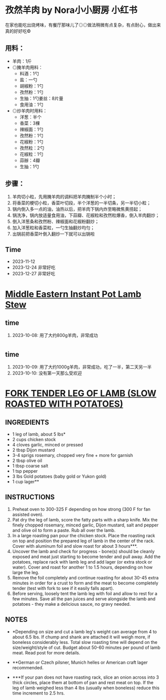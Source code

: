 # 孜然羊肉 by Nora小小厨房 小红书

在家也能吃出烧烤味，有餐厅那味儿了◎◎做法稍微有点复杂，有点耐心，做出来真的好好吃©
## 用料：
- 羊肉：1斤
- ◎腌羊肉用料：
  - 料酒：1勺
  - 盐：一勺
  - 胡椒粉：1勺
  - 孜然粉：1勺
  - 生抽：1勺姜丝：8片量
  - 食用油：1勺
- ◎炒羊肉时用料：
  - 洋葱：半个
  - 香菜：3棵
  - 辣椒面：1勺
  - 孜然粉：1勺
  - 花椒粉：1勺
  - 孜然粒：2勺
  - 花椒粒：1勺
  - 蒜辦：4瓣
  - 生抽：1勺

## 步骤：
1. 羊肉切小粒，先用腌羊肉的调料把羊肉腌制半个小时；
2. 将香菜的梗切小粒，香菜叶切段，半个洋葱的一半切条，另一半切小粒；
3. 锅内倒入多一点的油，油热以后，把羊肉下锅内炸至略微焦黄捞起；
4. 锅洗净，锅内放适量食用油，下蒜瓣、花椒粒和孜然粒爆香，倒入羊肉翻炒；
5. 倒入洋葱条和孜然粉、辣椒面和花椒粉翻炒；
6. 加入洋葱粒和香菜粒，一勺生抽翻炒均匀；
7. 出锅前把香菜叶倒入翻炒一下就可以出锅啦

## Time
- 2023-11-12
- 2023-12-24 非常好吃
- 2023-12-27 非常好吃



# [Middle Eastern Instant Pot Lamb Stew](https://www.feastingathome.com/instant-pot-middle-eastern-lamb-stew/)

## time
1. 2023-10-08: 用了大约800g羊肉，非常成功


# [](https://twosleevers.com/pressure-cooker-lamb-rogan-josh/)

## time
1. 2023-10-09: 用了大约1000g羊肉，非常成功，吃了一半，第二天另一半
2. 2023-10-10: 没有第一天那么受欢迎


# [FORK TENDER LEG OF LAMB (SLOW ROASTED WITH POTATOES)](https://www.craftbeering.com/slow-roast-lamb-leg-dijon-mustard-rosemary-marinade/#Recipe-card)

## INGREDIENTS
- 1 leg of lamb, about 5 lbs*
- 2 cups chicken stock
- 4 cloves garlic, minced or pressed
- 2 tbsp Dijon mustard
- 3-4 sprigs rosemary, chopped very fine + more for garnish
- 2 tbsp olive oil
- 1 tbsp coarse salt 
- 1 tsp pepper
- 3 lbs Gold potatoes (baby gold or Yukon gold)
- 1 cup lager**

## INSTRUCTIONS
1. Preheat oven to 300-325 F depending on how strong (300 F for fan assisted oven).
2. Pat dry the leg of lamb, score the fatty parts with a sharp knife. Mix the finely chopped rosemary, minced garlic, Dijon mustard, salt and pepper and olive oil to form a paste. Rub all over the lamb.
3. In a large roasting pan pour the chicken stock. Place the roasting rack on top and position the prepared leg of lamb in the center of the rack. Cover with aluminum foil and slow roast for about 3 hours***.
4. Uncover the lamb and check for progress - bone(s) should be cleanly exposed and meat just starting to become tender and pull away. Add the potatoes, replace rack with lamb leg and add lager (or extra stock or water). Cover and roast for another 1 to 1.5 hours, depending on how large the leg.
5. Remove the foil completely and continue roasting for about 30-45 extra minutes in order for a crust to form and the meat to become completely tender (test with fork to see if it easily falls apart).
6. Before serving, loosely tent the lamb leg with foil and allow to rest for a few minutes. Save all the pan juices and serve alongside the lamb and potatoes - they make a delicious sauce, no gravy needed.


## NOTES
- *Depending on size and cut a lamb leg's weight can average from 4 to about 6.5 lbs. If chump and shank are attached it will weigh more, if boneless considerably less. Total slow roasting time will depend on the size/weight/style of cut. Budget about 50-60 minutes per pound of lamb meat. Read post for more details.

- **German or Czech pilsner, Munich helles or American craft lager recommended.

- ***If your pan does not have roasting rack, slice an onion across into 3 thick circles, place them at bottom of pan and rest meat on top. If the leg of lamb weighed less than 4 lbs (usually when boneless) reduce this time increment to 2.5 hrs.

